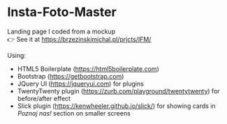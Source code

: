 # Insta-Foto-Master
Landing page I coded from a mockup </br>
👉 See it at https://brzezinskimichal.pl/prjcts/IFM/

Using:
  * HTML5 Boilerplate (https://html5boilerplate.com)
  * Bootstrap (https://getbootstrap.com)
  * JQuery UI (https://jqueryui.com) for plugins
  * TwentyTwenty plugin (https://zurb.com/playground/twentytwenty) for before/after effect
  * Slick plugin (https://kenwheeler.github.io/slick/) for showing cards in _Poznaj nas!_ section on smaller screens
